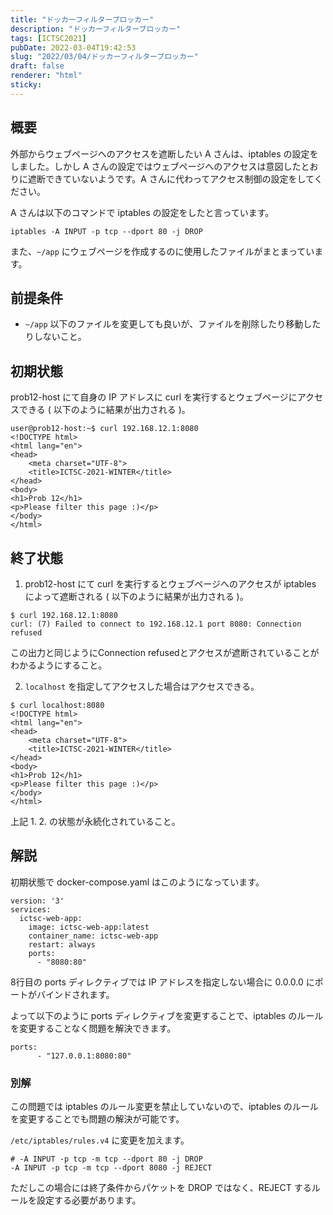 ```yaml
---
title: "ドッカーフィルターブロッカー"
description: "ドッカーフィルターブロッカー"
tags: [ICTSC2021]
pubDate: 2022-03-04T19:42:53
slug: "2022/03/04/ドッカーフィルターブロッカー"
draft: false
renderer: "html"
sticky: 
---
```



<h2>概要</h2>



<p>外部からウェブページへのアクセスを遮断したい A さんは、iptables の設定をしました。しかし A さんの設定ではウェブページへのアクセスは意図したとおりに遮断できていないようです。A さんに代わってアクセス制御の設定をしてください。</p>



<p>A さんは以下のコマンドで iptables の設定をしたと言っています。</p>


<div class="wp-block-syntaxhighlighter-code "><pre class="brush: plain; title: ; title: ; notranslate" title=""><code>iptables -A INPUT -p tcp --dport 80 -j DROP</code></pre></div>


<p>また、<code>~/app</code> にウェブページを作成するのに使用したファイルがまとまっています。</p>



<h2>前提条件</h2>



<ul><li><code>~/app</code> 以下のファイルを変更しても良いが、ファイルを削除したり移動したりしないこと。</li></ul>



<h2>初期状態</h2>



<p>prob12-host にて自身の IP アドレスに curl を実行するとウェブページにアクセスできる ( 以下のように結果が出力される )。</p>


<div class="wp-block-syntaxhighlighter-code "><pre class="brush: plain; title: ; title: ; notranslate" title=""><code>user@prob12-host:~$ curl 192.168.12.1:8080
&lt;!DOCTYPE html&gt;
&lt;html lang=&quot;en&quot;&gt;
&lt;head&gt;
    &lt;meta charset=&quot;UTF-8&quot;&gt;
    &lt;title&gt;ICTSC-2021-WINTER&lt;/title&gt;
&lt;/head&gt;
&lt;body&gt;
&lt;h1&gt;Prob 12&lt;/h1&gt;
&lt;p&gt;Please filter this page :)&lt;/p&gt;
&lt;/body&gt;
&lt;/html&gt;</code></pre></div>


<p></p>



<h2>終了状態</h2>



<ol><li>prob12-host にて curl を実行するとウェブページへのアクセスが iptables によって遮断される ( 以下のように結果が出力される )。</li></ol>


<div class="wp-block-syntaxhighlighter-code "><pre class="brush: plain; title: ; title: ; notranslate" title=""><code>$ curl 192.168.12.1:8080
curl: (7) Failed to connect to 192.168.12.1 port 8080: Connection refused</code></pre></div>


<p> この出力と同じようにConnection refusedとアクセスが遮断されていることがわかるようにすること。 </p>



<ol start="2"><li> <code>localhost</code> を指定してアクセスした場合はアクセスできる。</li></ol>


<div class="wp-block-syntaxhighlighter-code "><pre class="brush: plain; title: ; title: ; notranslate" title=""><code>$ curl localhost:8080
&lt;!DOCTYPE html&gt;
&lt;html lang=&quot;en&quot;&gt;
&lt;head&gt;
    &lt;meta charset=&quot;UTF-8&quot;&gt;
    &lt;title&gt;ICTSC-2021-WINTER&lt;/title&gt;
&lt;/head&gt;
&lt;body&gt;
&lt;h1&gt;Prob 12&lt;/h1&gt;
&lt;p&gt;Please filter this page :)&lt;/p&gt;
&lt;/body&gt;
&lt;/html&gt;</code></pre></div>


<p>上記 1. 2. の状態が永続化されていること。</p>



<h2>解説</h2>



<p>初期状態で docker-compose.yaml はこのようになっています。</p>


<div class="wp-block-syntaxhighlighter-code "><pre class="brush: plain; title: ; title: ; notranslate" title=""><code>version: '3'
services:
  ictsc-web-app:
    image: ictsc-web-app:latest
    container_name: ictsc-web-app
    restart: always
    ports:
      - &quot;8080:80&quot;</code></pre></div>


<p>8行目の ports ディレクティブでは IP アドレスを指定しない場合に 0.0.0.0 にポートがバインドされます。</p>



<p>よって以下のように  ports ディレクティブを変更することで、iptables のルールを変更することなく問題を解決できます。</p>


<div class="wp-block-syntaxhighlighter-code "><pre class="brush: plain; title: ; title: ; notranslate" title=""><code>ports:
      - &quot;127.0.0.1:8080:80&quot;</code></pre></div>


<h3>別解</h3>



<p>この問題では iptables のルール変更を禁止していないので、iptables のルールを変更することでも問題の解決が可能です。</p>



<p><code>/etc/iptables/rules.v4</code> に変更を加えます。</p>


<div class="wp-block-syntaxhighlighter-code "><pre class="brush: plain; title: ; title: ; notranslate" title=""><code># -A INPUT -p tcp -m tcp --dport 80 -j DROP
-A INPUT -p tcp -m tcp --dport 8080 -j REJECT</code></pre></div>


<p>ただしこの場合には終了条件からパケットを DROP ではなく、REJECT するルールを設定する必要があります。</p>
